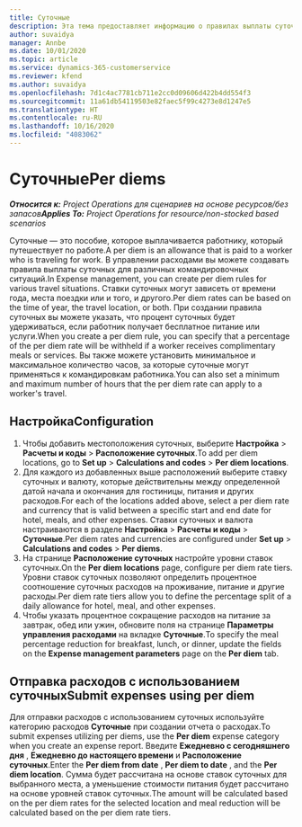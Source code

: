 ```yaml
---
title: Суточные
description: Эта тема предоставляет информацию о правилах выплаты суточных, которые используются в управлении расходами.
author: suvaidya
manager: Annbe
ms.date: 10/01/2020
ms.topic: article
ms.service: dynamics-365-customerservice
ms.reviewer: kfend
ms.author: suvaidya
ms.openlocfilehash: 7d1c4ac7781cb711e2cc0d09606d422b4dd554f3
ms.sourcegitcommit: 11a61db54119503e82faec5f99c4273e8d1247e5
ms.translationtype: HT
ms.contentlocale: ru-RU
ms.lasthandoff: 10/16/2020
ms.locfileid: "4083062"
---
```

# <a name="per-diems"></a><span data-ttu-id="046bb-103">Суточные</span><span class="sxs-lookup"><span data-stu-id="046bb-103">Per diems</span></span>

<span data-ttu-id="046bb-104">_**Относится к:** Project Operations для сценариев на основе ресурсов/без запасов_</span><span class="sxs-lookup"><span data-stu-id="046bb-104">_**Applies To:** Project Operations for resource/non-stocked based scenarios_</span></span>


<span data-ttu-id="046bb-105">Суточные — это пособие, которое выплачивается работнику, который путешествует по работе.</span><span class="sxs-lookup"><span data-stu-id="046bb-105">A per diem is an allowance that is paid to a worker who is traveling for work.</span></span> <span data-ttu-id="046bb-106">В управлении расходами вы можете создавать правила выплаты суточных для различных командировочных ситуаций.</span><span class="sxs-lookup"><span data-stu-id="046bb-106">In Expense management, you can create per diem rules for  various travel situations.</span></span> <span data-ttu-id="046bb-107">Ставки суточных могут зависеть от времени года, места поездки или и того, и другого.</span><span class="sxs-lookup"><span data-stu-id="046bb-107">Per diem rates can be based on the time of year, the travel location, or both.</span></span> <span data-ttu-id="046bb-108">При создании правила суточных вы можете указать, что процент суточных будет удерживаться, если работник получает бесплатное питание или услуги.</span><span class="sxs-lookup"><span data-stu-id="046bb-108">When you create a per diem  rule, you can specify that a percentage of the per diem rate will be withheld if a worker receives complimentary meals or services.</span></span> <span data-ttu-id="046bb-109">Вы также можете установить минимальное и максимальное количество часов, за которые суточные могут применяться к командировкам работника.</span><span class="sxs-lookup"><span data-stu-id="046bb-109">You can also set a minimum and maximum number of hours that the per diem rate can apply to a worker's travel.</span></span>

## <a name="configuration"></a><span data-ttu-id="046bb-110">Настройка</span><span class="sxs-lookup"><span data-stu-id="046bb-110">Configuration</span></span> 

1. <span data-ttu-id="046bb-111">Чтобы добавить местоположения суточных, выберите **Настройка** > **Расчеты и коды** > **Расположение суточных**.</span><span class="sxs-lookup"><span data-stu-id="046bb-111">To add per diem locations, go to **Set up** > **Calculations and codes** > **Per diem locations**.</span></span>
2. <span data-ttu-id="046bb-112">Для каждого из добавленных выше расположений выберите ставку суточных и валюту, которые действительны между определенной датой начала и окончания для гостиницы, питания и других расходов.</span><span class="sxs-lookup"><span data-stu-id="046bb-112">For each of the locations added above, select a per diem rate and currency that is valid between a specific start and end date for hotel, meals, and other expenses.</span></span> <span data-ttu-id="046bb-113">Ставки суточных и валюта настраиваются в разделе **Настройка** > **Расчеты и коды** > **Суточные**.</span><span class="sxs-lookup"><span data-stu-id="046bb-113">Per diem rates and currencies are configured under **Set up** > **Calculations and codes** > **Per diems**.</span></span>
3. <span data-ttu-id="046bb-114">На странице **Расположение суточных** настройте уровни ставок суточных.</span><span class="sxs-lookup"><span data-stu-id="046bb-114">On the **Per diem locations** page, configure per diem rate tiers.</span></span> <span data-ttu-id="046bb-115">Уровни ставок суточных позволяют определить процентное соотношение суточных расходов на проживание, питание и другие расходы.</span><span class="sxs-lookup"><span data-stu-id="046bb-115">Per diem rate tiers allow you to define the percentage split of a daily allowance for hotel, meal, and other expenses.</span></span> 
4. <span data-ttu-id="046bb-116">Чтобы указать процентное сокращение расходов на питание за завтрак, обед или ужин, обновите поля на странице **Параметры управления расходами** на вкладке **Суточные**.</span><span class="sxs-lookup"><span data-stu-id="046bb-116">To specify the meal percentage reduction for breakfast, lunch, or dinner, update the fields on the **Expense management parameters** page on the **Per diem** tab.</span></span> 
    
## <a name="submit-expenses-using-per-diem"></a><span data-ttu-id="046bb-117">Отправка расходов с использованием суточных</span><span class="sxs-lookup"><span data-stu-id="046bb-117">Submit expenses using per diem</span></span>
<span data-ttu-id="046bb-118">Для отправки расходов с использованием суточных используйте категорию расходов **Суточные** при создании отчета о расходах.</span><span class="sxs-lookup"><span data-stu-id="046bb-118">To submit expenses utilizing per diems, use the **Per diem** expense category when you create an expense report.</span></span> <span data-ttu-id="046bb-119">Введите **Ежедневно с сегодняшнего дня** , **Ежедневно до настоящего времени** и **Расположение суточных**.</span><span class="sxs-lookup"><span data-stu-id="046bb-119">Enter the **Per diem from date** , **Per diem to date** ,  and the **Per diem location**.</span></span> <span data-ttu-id="046bb-120">Сумма будет рассчитана на основе ставок суточных для выбранного места, а уменьшение стоимости питания будет рассчитано на основе уровней ставок суточных.</span><span class="sxs-lookup"><span data-stu-id="046bb-120">The amount will be calculated based on the per diem rates for the selected location and meal reduction will be calculated based on the per diem rate tiers.</span></span>
